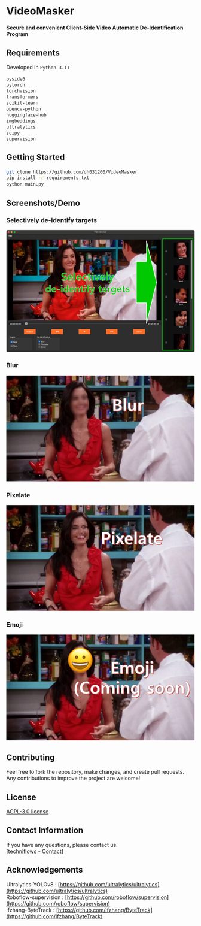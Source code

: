 # VideoMasker

**Secure and convenient Client-Side Video Automatic De-Identification Program**

## Requirements

Developed in `Python 3.11`
```text
pyside6
pytorch
torchvision
transformers
scikit-learn
opencv-python
huggingface-hub
imgbeddings
ultralytics
scipy
supervision
```

## Getting Started

```bash
git clone https://github.com/dh031200/VideoMasker
pip install -r requirements.txt
python main.py
```
## Screenshots/Demo

### Selectively de-identify targets

![Selectively](https://github.com/dh031200/VideoMasker/blob/main/assets/selectively.png)
### Blur

![Blur](https://github.com/dh031200/VideoMasker/blob/main/assets/blur.png)
### Pixelate

![Pixelate](https://github.com/dh031200/VideoMasker/blob/main/assets/pixelate.png)
### Emoji

![Emoji](https://github.com/dh031200/VideoMasker/blob/main/assets/emoji.png)

## Contributing

Feel free to fork the repository, make changes, and create pull requests. Any contributions to improve the project are welcome!

## License

[AGPL-3.0 license](https://github.com/dh031200/VideoMasker/blob/main/LICENSE)

## Contact Information

If you have any questions, please contact us.
<br/>[[techniflows - Contact]](https://techniflows.com/en/contact/)

## Acknowledgements

Ultralytics-YOLOv8 : [https://github.com/ultralytics/ultralytics](https://github.com/ultralytics/ultralytics)<br/>
Roboflow-supervision : [https://github.com/roboflow/supervision](https://github.com/roboflow/supervision)<br/>
ifzhang-ByteTrack : [https://github.com/ifzhang/ByteTrack](https://github.com/ifzhang/ByteTrack)<br/>
